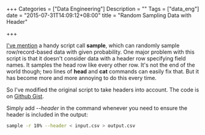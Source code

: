 +++
Categories = ["Data Engineering"]
Description = ""
Tags = ["data_eng"]
date = "2015-07-31T14:09:12+08:00"
title = "Random Sampling Data with Header"

+++

[I've mention](/tip/sampling_data) a handy script call **sample**, which can randomly sample row/record-based data with given probability. One major problem with this script is that it doesn't consider data with a header row specifying field names. It samples the head row like every other row. It's not the end of the world though; two lines of **head** and **cat** commands can easily fix that. But it has become more and more annoying to do this every time.

So I've modified the original script to take headers into account. The code is on [Github Gist](https://gist.github.com/ceshine/ced4787bd41555b729de).

Simply add *--header* in the command whenever you need to ensure the header is included in the output:

```bash
sample -r 10% --header < input.csv > output.csv
```